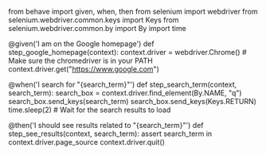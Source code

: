 from behave import given, when, then
from selenium import webdriver
from selenium.webdriver.common.keys import Keys
from selenium.webdriver.common.by import By
import time

@given('I am on the Google homepage')
def step_google_homepage(context):
    context.driver = webdriver.Chrome()  # Make sure the chromedriver is in your PATH
    context.driver.get("https://www.google.com")

@when('I search for "{search_term}"')
def step_search_term(context, search_term):
    search_box = context.driver.find_element(By.NAME, "q")
    search_box.send_keys(search_term)
    search_box.send_keys(Keys.RETURN)
    time.sleep(2)  # Wait for the search results to load

@then('I should see results related to "{search_term}"')
def step_see_results(context, search_term):
    assert search_term in context.driver.page_source
    context.driver.quit()
